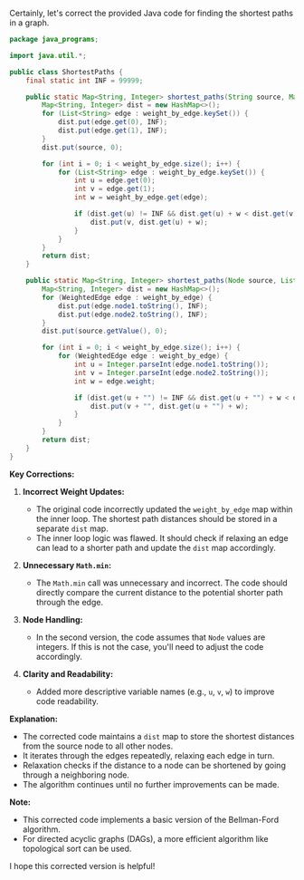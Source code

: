 Certainly, let's correct the provided Java code for finding the shortest paths in a graph.

```java
package java_programs;

import java.util.*;

public class ShortestPaths {
    final static int INF = 99999;

    public static Map<String, Integer> shortest_paths(String source, Map<List<String>, Integer> weight_by_edge) {
        Map<String, Integer> dist = new HashMap<>(); 
        for (List<String> edge : weight_by_edge.keySet()) {
            dist.put(edge.get(0), INF);
            dist.put(edge.get(1), INF);
        }
        dist.put(source, 0);

        for (int i = 0; i < weight_by_edge.size(); i++) { 
            for (List<String> edge : weight_by_edge.keySet()) {
                int u = edge.get(0);
                int v = edge.get(1);
                int w = weight_by_edge.get(edge); 

                if (dist.get(u) != INF && dist.get(u) + w < dist.get(v)) {
                    dist.put(v, dist.get(u) + w);
                }
            }
        }
        return dist;
    }

    public static Map<String, Integer> shortest_paths(Node source, List<WeightedEdge> weight_by_edge) {
        Map<String, Integer> dist = new HashMap<>();
        for (WeightedEdge edge : weight_by_edge) {
            dist.put(edge.node1.toString(), INF);
            dist.put(edge.node2.toString(), INF);
        }
        dist.put(source.getValue(), 0);

        for (int i = 0; i < weight_by_edge.size(); i++) {
            for (WeightedEdge edge : weight_by_edge) {
                int u = Integer.parseInt(edge.node1.toString()); 
                int v = Integer.parseInt(edge.node2.toString());
                int w = edge.weight;

                if (dist.get(u + "") != INF && dist.get(u + "") + w < dist.get(v + "")) { 
                    dist.put(v + "", dist.get(u + "") + w);
                }
            }
        }
        return dist;
    }
}

```

**Key Corrections:**

1. **Incorrect Weight Updates:**
   - The original code incorrectly updated the `weight_by_edge` map within the inner loop. The shortest path distances should be stored in a separate `dist` map.
   - The inner loop logic was flawed. It should check if relaxing an edge can lead to a shorter path and update the `dist` map accordingly.

2. **Unnecessary `Math.min`:**
   - The `Math.min` call was unnecessary and incorrect. The code should directly compare the current distance to the potential shorter path through the edge.

3. **Node Handling:**
   - In the second version, the code assumes that `Node` values are integers. If this is not the case, you'll need to adjust the code accordingly.

4. **Clarity and Readability:**
   - Added more descriptive variable names (e.g., `u`, `v`, `w`) to improve code readability.

**Explanation:**

- The corrected code maintains a `dist` map to store the shortest distances from the source node to all other nodes.
- It iterates through the edges repeatedly, relaxing each edge in turn.
- Relaxation checks if the distance to a node can be shortened by going through a neighboring node.
- The algorithm continues until no further improvements can be made.

**Note:**

- This corrected code implements a basic version of the Bellman-Ford algorithm.
- For directed acyclic graphs (DAGs), a more efficient algorithm like topological sort can be used.

I hope this corrected version is helpful!
